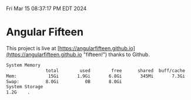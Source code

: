 Fri Mar 15 08:37:17 PM EDT 2024

# Angular Fifteen


This project is live at [https://angularfifteen.github.io](https://angularfifteen.github.io "fifteen!") thanks to Github.

```bash
System Memory
               total        used        free      shared  buff/cache   available
Mem:            15Gi       1.9Gi       6.8Gi       345Mi       7.3Gi        13Gi
Swap:          8.0Gi          0B       8.0Gi
System Storage
1.2G	.
```
